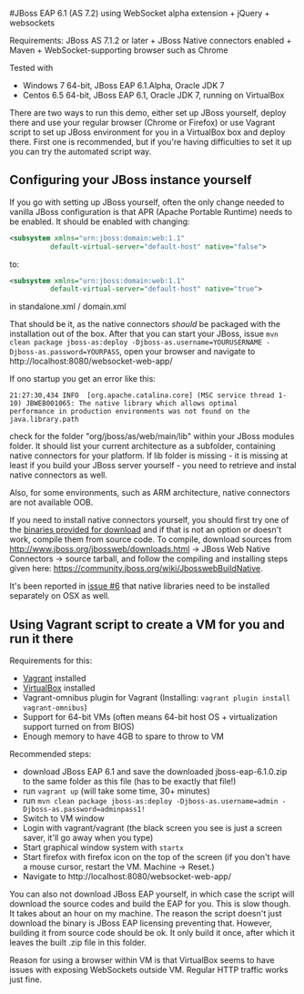 #JBoss EAP 6.1 (AS 7.2) using WebSocket alpha extension + jQuery + websockets

Requirements:
JBoss AS 7.1.2 or later + JBoss Native connectors enabled + Maven + WebSocket-supporting browser such as Chrome

Tested with
 - Windows 7 64-bit, JBoss EAP 6.1.Alpha, Oracle JDK 7
 - Centos 6.5 64-bit, JBoss EAP 6.1, Oracle JDK 7, running on VirtualBox

There are two ways to run this demo, either set up JBoss yourself, deploy there and use
your regular browser (Chrome or Firefox) or use Vagrant script to set up JBoss environment
for you in a VirtualBox box and deploy there. First one is recommended, but if you're having
difficulties to set it up you can try the automated script way.

## Configuring your JBoss instance yourself

If you go with setting up JBoss yourself, often the only change needed to vanilla JBoss
configuration is that APR (Apache Portable Runtime) needs to be enabled.
It should be enabled with changing:

```xml
<subsystem xmlns="urn:jboss:domain:web:1.1"
          default-virtual-server="default-host" native="false">
```
to:

```xml
<subsystem xmlns="urn:jboss:domain:web:1.1"
          default-virtual-server="default-host" native="true">
```
in standalone.xml / domain.xml

That should be it, as the native connectors *should* be packaged with the installation out of the box.
After that you can start your JBoss, issue `mvn clean package jboss-as:deploy -Djboss-as.username=YOURUSERNAME
-Djboss-as.password=YOURPASS`, open your browser and navigate to http://localhost:8080/websocket-web-app/

If ono startup you get an error like this:

```
21:27:30,434 INFO  [org.apache.catalina.core] (MSC service thread 1-10) JBWEB001065: The native library which allows optimal
performance in production environments was not found on the java.library.path
```

check for the folder "org/jboss/as/web/main/lib" within your JBoss modules folder. It should list your
current architecture as a subfolder, containing native connectors for your platform. If lib folder is
missing - it is missing at least if you build your JBoss server yourself - you need to retrieve and instal
native connectors as well.

Also, for some environments, such as ARM architecture, native connectors are not available OOB.

If you need to install native connectors yourself, you should first try one of the [binaries provided for
download](http://www.jboss.org/jbossweb/downloads.html) and if that is not an option or doesn't work,
compile them from source code. To compile, download sources from http://www.jboss.org/jbossweb/downloads.html ->
JBoss Web Native Connectors -> source tarball, and follow the compiling and installing steps
given here: https://community.jboss.org/wiki/JbosswebBuildNative.

It's been reported in [issue #6](https://github.com/eis/jboss-websocket-demo/issues/6) that native libraries
need to be installed separately on OSX as well.

## Using Vagrant script to create a VM for you and run it there

Requirements for this:
 - [Vagrant](https://www.vagrantup.com/) installed
 - [VirtualBox](https://www.virtualbox.org/) installed
 - Vagrant-omnibus plugin for Vagrant (Installing: `vagrant plugin install vagrant-omnibus`)
 - Support for 64-bit VMs (often means 64-bit host OS + virtualization support turned on from BIOS)
 - Enough memory to have 4GB to spare to throw to VM

Recommended steps:
 - download JBoss EAP 6.1 and save the downloaded jboss-eap-6.1.0.zip to the same folder as this file (has to be exactly that file!)
 - run `vagrant up` (will take some time, 30+ minutes)
 - run `mvn clean package jboss-as:deploy -Djboss-as.username=admin -Djboss-as.password=adminpass1!`
 - Switch to VM window
 - Login with vagrant/vagrant (the black screen you see is just a screen saver, it'll go away when you type)
 - Start graphical window system with `startx`
 - Start firefox with firefox icon on the top of the screen (if you don't have a mouse cursor, restart the VM. Machine -> Reset.)
 - Navigate to http://localhost:8080/websocket-web-app/

You can also not download JBoss EAP yourself, in which case the script will download the source codes and build the EAP for you.
This is slow though. It takes about an hour on my machine. The reason the script doesn't just download the binary is JBoss EAP
licensing preventing that. However, building it from source code should be ok. It only build it once, after which it leaves the
built .zip file in this folder.

Reason for using a browser within VM is that VirtualBox seems to have issues with exposing WebSockets outside VM. Regular
HTTP traffic works just fine.